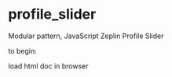 # profile_slider
Modular pattern, JavaScript Zeplin Profile Slider

to begin:

load html doc in browser
